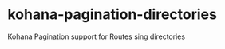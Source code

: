 kohana-pagination-directories
=============================

Kohana Pagination support for Routes sing directories
